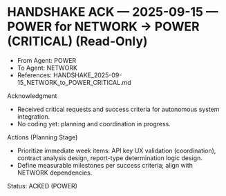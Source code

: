 # HANDSHAKE ACK — 2025-09-15 — POWER for NETWORK → POWER (CRITICAL) (Read-Only)

- From Agent: POWER
- To Agent: NETWORK
- References: HANDSHAKE_2025-09-15_NETWORK_to_POWER_CRITICAL.md

Acknowledgment
- Received critical requests and success criteria for autonomous system integration.
- No coding yet: planning and coordination in progress.

Actions (Planning Stage)
- Prioritize immediate week items: API key UX validation (coordination), contract analysis design, report-type determination logic design.
- Define measurable milestones per success criteria; align with NETWORK dependencies.

Status: ACKED (POWER)

